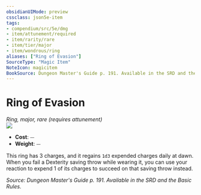```yaml
---
obsidianUIMode: preview
cssclass: json5e-item
tags:
- compendium/src/5e/dmg
- item/attunement/required
- item/rarity/rare
- item/tier/major
- item/wondrous/ring
aliases: ["Ring of Evasion"]
SourceType: "Magic Item"
NoteIcon: magicitem
BookSource: Dungeon Master's Guide p. 191. Available in the SRD and the Basic Rules.
---
```

# Ring of Evasion
*Ring, major, rare (requires attunement)*  
![](/2-Mechanics/CLI/items/img/ring-of-evasion.webp#right)  

- **Cost**: ⏤
- **Weight**: ⏤

This ring has 3 charges, and it regains `1d3` expended charges daily at dawn. When you fail a Dexterity saving throw while wearing it, you can use your reaction to expend 1 of its charges to succeed on that saving throw instead.

*Source: Dungeon Master's Guide p. 191. Available in the SRD and the Basic Rules.*